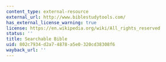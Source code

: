 ```yaml
---
content_type: external-resource
external_url: http://www.biblestudytools.com/
has_external_license_warning: true
license: https://en.wikipedia.org/wiki/All_rights_reserved
status: ''
title: Searchable Bible
uid: 802c7934-d2a7-4878-a5e0-320cd38308f6
wayback_url: ''
---
```

